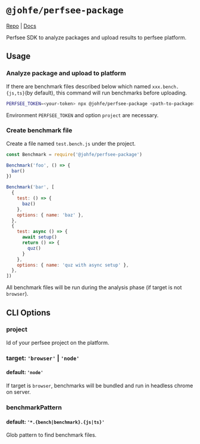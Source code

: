 # `@johfe/perfsee-package`

[Repo](https://github.com/perfsee/perfsee) | [Docs](https://perfsee.com/docs)

Perfsee SDK to analyze packages and upload results to perfsee platform.

## Usage

### Analyze package and upload to platform

If there are benchmark files described below which named `xxx.bench.{js,ts}`(by default), this command will run benchmarks before uploading.

```bash
PERFSEE_TOKEN=<your-token> npx @johfe/perfsee-package <path-to-package> --project=<perfsee-project-id>
```

Environment `PERFSEE_TOKEN` and option `project` are necessary.

### Create benchmark file

Create a file named `test.bench.js` under the project.

```js
const Benchmark = require('@johfe/perfsee-package')

Benchmark('foo', () => {
  bar()
})

Benchmark('bar', [
  {
    test: () => {
      baz()
    },
    options: { name: 'baz' },
  },
  {
    test: async () => {
      await setup()
      return () => {
        quz()
      }
    },
    options: { name: 'quz with async setup' },
  },
])
```

All benchmark files will be run during the analysis phase (if target is not `browser`).

## CLI Options

### project

Id of your perfsee project on the platform.

### target: `'browser'` | `'node'`

#### default: `'node'`

If target is `browser`, benchmarks will be bundled and run in headless chrome on server.

### benchmarkPattern

#### default: `'*.{bench|benchmark}.{js|ts}'`

Glob pattern to find benchmark files.
